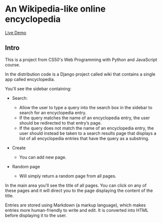 # An Wikipedia-like online encyclopedia

<a href="https://wiki-like.herokuapp.com/">Live Demo</a>
## Intro
This is a project from CS50's Web Programming with Python and JavaScript course.

In the distribution code is a Django project called wiki that contains a single app called encyclopedia.


You'll see the sidebar containing:
- Search: 
  - Allow the user to type a query into the search box in the sidebar to search for an encyclopedia entry.
  - If the query matches the name of an encyclopedia entry, the user should be redirected to that entry’s page.
  - If the query does not match the name of an encyclopedia entry, the user should instead be taken to a search results page that displays a list of all encyclopedia entries that have the query as a substring.

- Create
  - You can add new page.

- Random page 
  - Will simply return a random page from all pages. 
  
In the main area you'll see the title of all pages. You can click on any of these pages and it will direct you to the page displaying the content of the title.

Entries are stored using Markdown (a markup language), which makes entries more human-friendly to write and edit. It is converted into HTML before displaying it to the user.

